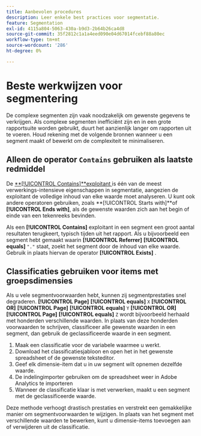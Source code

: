 ```yaml
---
title: Aanbevolen procedures
description: Leer enkele best practices voor segmentatie.
feature: Segmentation
exl-id: 4115a804-5063-430a-b9d3-2b64b26ca4d8
source-git-commit: 35f2812c1a1a4eed090e04d67014fcebf88a80ec
workflow-type: tm+mt
source-wordcount: '286'
ht-degree: 0%

---
```


# Beste werkwijzen voor segmentering

De complexe segmenten zijn vaak noodzakelijk om gewenste gegevens te verkrijgen. Als complexe segmenten inefficiënt zijn en in een grote rapportsuite worden gebruikt, duurt het aanzienlijk langer om rapporten uit te voeren. Houd rekening met de volgende bronnen wanneer u een segment maakt of bewerkt om de complexiteit te minimaliseren.

## Alleen de operator `Contains` gebruiken als laatste redmiddel

De [**[!UICONTROL Contains]**exploitant ](/help/components/segmentation/seg-reference/seg-operators.md) is één van de meest verwerkings-intensieve eigenschappen in segmentatie, aangezien de exploitant de volledige inhoud van elke waarde moet analyseren. U kunt ook andere operatoren gebruiken, zoals **[!UICONTROL Starts with]**of **[!UICONTROL Ends with]**, als de gewenste waarden zich aan het begin of einde van een tekenreeks bevinden.

Als een **[!UICONTROL Contains]** exploitant in een segment een groot aantal resultaten terugkeert, typisch tijden uit het rapport. Als u bijvoorbeeld een segment hebt gemaakt waarin **[!UICONTROL Referrer]** **[!UICONTROL equals]** `"."` staat, zoekt het segment door de inhoud van elke waarde. Gebruik in plaats hiervan de operator **[!UICONTROL Exists]** .

## Classificaties gebruiken voor items met groepsdimensies

Als u vele segmentvoorwaarden hebt, kunnen zij segmentprestaties snel degraderen. **[!UICONTROL Page]** **[!UICONTROL equals]** `X` **[!UICONTROL OR]** **[!UICONTROL Page]** **[!UICONTROL equals]** `Y` **[!UICONTROL OR]** **[!UICONTROL Page]** **[!UICONTROL equals]** `Z` wordt bijvoorbeeld herhaald met honderden verschillende waarden. In plaats van deze honderden voorwaarden te schrijven, classificeer alle gewenste waarden in een segment, dan gebruik de geclassificeerde waarde in een segment.

1. Maak een classificatie voor de variabele waarmee u werkt.
2. Download het classificatiesjabloon en open het in het gewenste spreadsheet of de gewenste teksteditor.
3. Geef elk dimensie-item dat u in uw segment wilt opnemen dezelfde waarde.
4. De indelingimporter gebruiken om de spreadsheet weer in Adobe Analytics te importeren
5. Wanneer de classificatie klaar is met verwerken, maakt u een segment met de geclassificeerde waarde.

Deze methode verhoogt drastisch prestaties en verstrekt een gemakkelijke manier om segmentvoorwaarden te wijzigen. In plaats van het segment met verschillende waarden te bewerken, kunt u dimensie-items toevoegen aan of verwijderen uit de classificatie.
